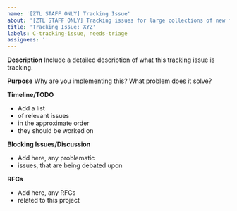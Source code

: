 ```yaml
---
name: '[ZTL STAFF ONLY] Tracking Issue'
about: '[ZTL STAFF ONLY] Tracking issues for large collections of new features'
title: 'Tracking Issue: XYZ'
labels: C-tracking-issue, needs-triage
assignees: ''
---
```


**Description**
Include a detailed description of what this tracking issue is tracking.

**Purpose**
Why are you implementing this? What problem does it solve?

**Timeline/TODO**

- Add a list
- of relevant issues
- in the approximate order
- they should be worked on

**Blocking Issues/Discussion**

- Add here, any problematic
- issues, that are being debated upon

**RFCs**

- Add here, any RFCs
- related to this project
